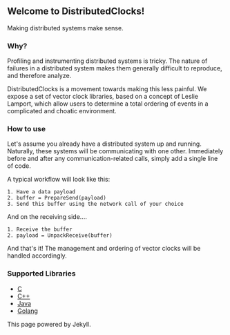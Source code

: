 ## Welcome to DistributedClocks!

Making distributed systems make sense.

### Why?

Profiling and instrumenting distributed systems is tricky. The nature of failures in a distributed system makes them generally difficult to reproduce, and therefore analyze. 

DistributedClocks is a movement towards making this less painful. We expose a set of vector clock libraries, based on a concept of Leslie Lamport, which allow users to determine a total ordering of events in a complicated and choatic environment.

### How to use

Let's assume you already have a distributed system up and running. Naturally, these systems will be communicating with one other. Immediately before and after any communication-related calls, simply add a single line of code.

A typical workflow will look like this:
```
1. Have a data payload
2. buffer = PrepareSend(payload)
3. Send this buffer using the network call of your choice
```

And on the receiving side....
```
1. Receive the buffer
2. payload = UnpackReceive(buffer)
```
And that's it! The management and ordering of vector clocks will be handled accordingly.

### Supported Libraries

- [C](https://github.com/DistributedClocks/CVector)
- [C++](https://github.com/DistributedClocks/CppVector)
- [Java](https://github.com/DistributedClocks/JVector)
- [Golang](https://github.com/DistributedClocks/GoVector)

This page powered by Jekyll.

